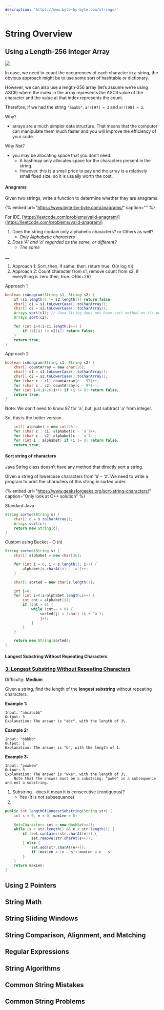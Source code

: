 ```yaml
---
description: 'https://www.byte-by-byte.com/strings/'
---
```


# String Overview

## Using a Length-256 Integer Array

![](https://github.com/zhackay/gitbook-algorithms/tree/8ee02ca45dc9f41eb4944456adfe5ab985a8fe7b/.gitbook/assets/image%20%2810%29.png)

In case, we need to count the occurrences of each character in a string, the obvious approach might be to use some sort of hashtable or dictionary.

However, we can also use a length-256 array \(let’s assume we’re using ASCII\) where the index in the array represents the ASCII value of the character and the value at that index represents the count.

Therefore, if we had the string `"aaabb"`, `arr[97] = 3` and `arr[98] = 2`.

Why?

* arrays are a much simpler data structure. That means that the computer can manipulate them much faster and you will improve the efficiency of your code.

Why Not?

* you may be allocating space that you don’t need. 
  * A hashmap only allocates space for the characters present in the string. 
  * However, this is a small price to pay and the array is a relatively small fixed size, so it is usually worth the cost.

#### Anagrams



Given two strings, write a function to determine whether they are anagrams.

{% embed url="https://www.byte-by-byte.com/anagrams/" caption="" %}

For IDE, [https://leetcode.com/problems/valid-anagram/](https://leetcode.com/problems/valid-anagram/)

1. Does the string contain only alphabetic characters? or Others as well? 
   * _Only Alphabetic characters_
2. _Does 'A' and 'a' regarded as the same, or different?_ 
   * _The same_

\_\_

1. Approach 1: Sort, then, if same, then, return true, O\(n log n\)\)
2. Approach 2: Count character from s1, remove count from s2, if everything is zero then, true. O\(6n+26\)

Approach 1

```java
boolean isAnagram(String s1, String s2) {
    if (s1.length() != s2.length()) return false;
    char[] c1 = s1.toLowerCase().toCharArray();
    char[] c2 = s2.toLowerCase().toCharArray();
    Arrays.sort(c1); // Java String does not have sort method on its own
    Arrays.sort(c2);

    for (int i=0;i<c1.length;i++) {
        if (c1[i] != c2[i]) return false;
    }
    return true;
}
```

Approach 2

```java
boolean isAnagram(String s1, String s2) {
    char[] countArray = new char[26];
    char[] c1 = s1.toLowerCase().toCharArray();
    char[] c2 = s2.toLowerCase().toCharArray();
    for (char c : c1) countArray[c - 97]++;
    for (char c : c2) countArray[c - 97]--;
    for (int i=0;i<26;i++) if (i != 0) return false;
    return true;  
}
```

Note: We don't need to know 97 for 'a', but, just subtract 'a' from integer.

So, this is the better version.

```java
    int[] alphabet = new int[26];
    for (char c : c1) alphabet[c - 'a']++;
    for (char c : c2) alphabet[c - 'a']--;
    for (int i : alphabet) if (i != 0) return false;
    return true;
```

#### Sort string of characters



Java String class doesn’t have any method that directly sort a string.

Given a string of lowercase characters from ‘a’ – ‘z’. We need to write a program to print the characters of this string in sorted order.

{% embed url="https://www.geeksforgeeks.org/sort-string-characters/" caption="Only look at C++ solution" %}

Standard Java

```java
String sorted(String s) {
    char[] c = s.toCharArray();
    Arrays.sort(c);
    return new String(c);
}
```

Custom using Bucket - O \(n\)

```java
String sorted(String s) {
    char[] alphabet = new char[26];

    for (int i = 0; i < s.length(); i++) {
        alphabet[s.charAt(i) - 'a']++;
    }

    char[] sorted = new char[s.length()];

    int j=0;
    for (int i=0;i<alphabet.length;i++) {
        int cnt = alphabet[i];
        if (cnt > 0) {
            while (cnt-- > 0) {
                sorted[j] = (char) (i + 'a');
                j++;
            }
        }
    }

    return new String(sorted);
}
```

#### Longest Substring Without Repeating Characters

### [3. Longest Substring Without Repeating Characters](https://leetcode.com/problems/longest-substring-without-repeating-characters/)

Difficulty: **Medium**

Given a string, find the length of the **longest substring** without repeating characters.

**Example 1:**

```text
Input: "abcabcbb"
Output: 3 
Explanation: The answer is "abc", with the length of 3\.
```

**Example 2:**

```text
Input: "bbbbb"
Output: 1
Explanation: The answer is "b", with the length of 1.
```

**Example 3:**

```text
Input: "pwwkew"
Output: 3
Explanation: The answer is "wke", with the length of 3\. 
    Note that the answer must be a substring, "pwke" is a subsequence and not a substring.
```

1. Substring - does it mean it is consecutive \(contiguous\)? 
   * Yes \(it is not subsequence\)
2. 


```java
public int lengthOfLongestSubstring(String str) {
    int s = 0, e = 0, maxLen = 0;
​
    Set<Character> set = new HashSet<>();
    while (s < str.length() && e < str.length()) {
        if (set.contains(str.charAt(e))) {
            set.remove(str.charAt(s++));
        } else {
            set.add(str.charAt(e++));
            if (maxLen < (e - s)) maxLen = e - s;
        }
    }
    return maxLen;
}
```

## Using 2 Pointers

## String Math

## String Sliding Windows

## String Comparison, Alignment, and Matching

## Regular Expressions

## String Algorithms

## Common String Mistakes

## Common String Problems

